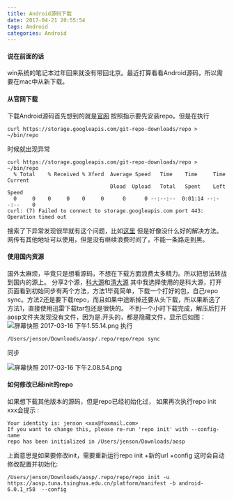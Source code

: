```yaml
---
title: Android源码下载
date: 2017-04-21 20:55:54
tags: Android
categories: Android
---
```


#### 说在前面的话
win系统的笔记本过年回来就没有带回北京。最近打算看看Android源码，所以需要在mac中从新下载。
#### 从官网下载
下载Android源码首先想到的就是[官网](https://source.android.com/source/downloading.html)
按照指示要先安装repo。但是在执行
```
curl https://storage.googleapis.com/git-repo-downloads/repo > ~/bin/repo
```

时候就出现异常

```
curl https://storage.googleapis.com/git-repo-downloads/repo > ~/bin/repo
  % Total    % Received % Xferd  Average Speed   Time    Time     Time  Current
                                 Dload  Upload   Total   Spent    Left  Speed
  0     0    0     0    0     0      0      0 --:--:--  0:01:14 --:--:--    0
curl: (7) Failed to connect to storage.googleapis.com port 443: Operation timed out
```

搜索了下异常发现很早就有这个问题，比如[这里](https://github.com/npm/npm/issues/10037)
但是好像没什么好的解决方法。网传有其他地址可以使用，但是没有继续浪费时间了，不能一条路走到黑。
#### 使用国内资源
国外太麻烦，毕竟只是想看源码，不想在下载方面浪费太多精力。所以把想法转战到国内的源上。
分享2个源，[科大源](https://lug.ustc.edu.cn/wiki/mirrors/help/aosp#已有仓库如何改用科大源)和[清大源](https://mirrors.tuna.tsinghua.edu.cn/help/AOSP/)
其中我选择使用的是科大源，打开页面看到初始同步有两个方法，方法1毕竟简单，下载一个打好的包，自己repo sync。方法2还是要下载repo，而且如果中途断掉还要从头下载，所以果断选了方法1，直接使用迅雷下载tar包还是很快的。
不到一个小时下载完成，解压后打开aosp文件夹发现没有文件，因为是.开头的，都是隐藏文件，显示后如图：
![屏幕快照 2017-03-16 下午1.55.14.png](http://upload-images.jianshu.io/upload_images/1796052-a48a38e120b53440.png?imageMogr2/auto-orient/strip%7CimageView2/2/w/1240)
执行
```
/Users/jenson/Downloads/aosp/.repo/repo/repo sync
```

同步

![屏幕快照 2017-03-16 下午2.08.54.png](http://upload-images.jianshu.io/upload_images/1796052-185f5625074cf187.png?imageMogr2/auto-orient/strip%7CimageView2/2/w/1240)


#### 如何修改已经init的repo
如果想下载其他版本的源码，但是repo已经初始化过，
如果再次执行repo init xxx会提示 :
```
Your identity is: jenson <xxx@foxmail.com>
If you want to change this, please re-run 'repo init' with --config-name
repo has been initialized in /Users/jenson/Downloads/aosp
```

上面意思是如果要修改init，需要重新运行repo init +新的url +config
这时会自动修改配置并初始化:

```
/Users/jenson/Downloads/aosp/.repo/repo/repo init -u https://aosp.tuna.tsinghua.edu.cn/platform/manifest -b android-6.0.1_r58  --config

```